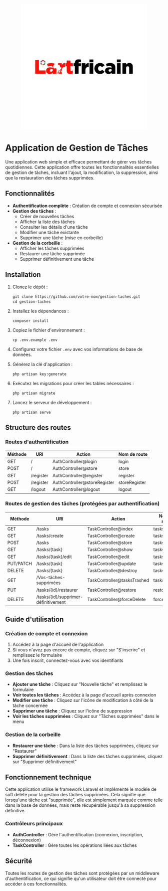 <p align="center"><a href="https://www.facebook.com/lartfricain" target="_blank"><img src="public\images\lartfricain.jpg" width="400" alt="Laravel Logo"></a></p>

# Application de Gestion de Tâches

Une application web simple et efficace permettant de gérer vos tâches quotidiennes. Cette application offre toutes les fonctionnalités essentielles de gestion de tâches, incluant l'ajout, la modification, la suppression, ainsi que la restauration des tâches supprimées.

## Fonctionnalités

- **Authentification complète** : Création de compte et connexion sécurisée
- **Gestion des tâches** :
  - Créer de nouvelles tâches
  - Afficher la liste des tâches
  - Consulter les détails d'une tâche
  - Modifier une tâche existante
  - Supprimer une tâche (mise en corbeille)
- **Gestion de la corbeille** :
  - Afficher les tâches supprimées
  - Restaurer une tâche supprimée
  - Supprimer définitivement une tâche

## Installation

1. Clonez le dépôt :
   ```
   git clone https://github.com/votre-nom/gestion-taches.git
   cd gestion-taches
   ```

2. Installez les dépendances :
   ```
   composer install
   ```

3. Copiez le fichier d'environnement :
   ```
   cp .env.example .env
   ```

4. Configurez votre fichier `.env` avec vos informations de base de données.

5. Générez la clé d'application :
   ```
   php artisan key:generate
   ```

6. Exécutez les migrations pour créer les tables nécessaires :
   ```
   php artisan migrate
   ```

7. Lancez le serveur de développement :
   ```
   php artisan serve
   ```

## Structure des routes

### Routes d'authentification

| Méthode | URI | Action | Nom de route |
|---------|-----|--------|-------------|
| GET | / | AuthController@login | login |
| POST | / | AuthController@store | store |
| GET | /register | AuthController@register | register |
| POST | /register | AuthController@storeRegister | storeRegister |
| GET | /logout | AuthController@logout | logout |

### Routes de gestion des tâches (protégées par authentification)

| Méthode | URI | Action | Nom de route |
|---------|-----|--------|-------------|
| GET | /tasks | TaskController@index | tasks.index |
| GET | /tasks/create | TaskController@create | tasks.create |
| POST | /tasks | TaskController@store | tasks.store |
| GET | /tasks/{task} | TaskController@show | tasks.show |
| GET | /tasks/{task}/edit | TaskController@edit | tasks.edit |
| PUT/PATCH | /tasks/{task} | TaskController@update | tasks.update |
| DELETE | /tasks/{task} | TaskController@destroy | tasks.destroy |
| GET | /Vos-tâches-supprimées | TaskController@tasksTrashed | tasksTrashed |
| PUT | /tasks/{id}/restaurer | TaskController@restore | restore |
| DELETE | /tasks/{id}/supprimer-définitivement | TaskController@forceDelete | forceDelete |

## Guide d'utilisation

### Création de compte et connexion

1. Accédez à la page d'accueil de l'application
2. Si vous n'avez pas encore de compte, cliquez sur "S'inscrire" et remplissez le formulaire
3. Une fois inscrit, connectez-vous avec vos identifiants

### Gestion des tâches

- **Ajouter une tâche** : Cliquez sur "Nouvelle tâche" et remplissez le formulaire
- **Voir toutes les tâches** : Accédez à la page d'accueil après connexion
- **Modifier une tâche** : Cliquez sur l'icône de modification à côté de la tâche concernée
- **Supprimer une tâche** : Cliquez sur l'icône de suppression
- **Voir les tâches supprimées** : Cliquez sur "Tâches supprimées" dans le menu

### Gestion de la corbeille

- **Restaurer une tâche** : Dans la liste des tâches supprimées, cliquez sur "Restaurer"
- **Supprimer définitivement** : Dans la liste des tâches supprimées, cliquez sur "Supprimer définitivement"

## Fonctionnement technique

Cette application utilise le framework Laravel et implémente le modèle de soft delete pour la gestion des tâches supprimées. Cela signifie que lorsqu'une tâche est "supprimée", elle est simplement marquée comme telle dans la base de données, mais reste récupérable jusqu'à sa suppression définitive.

### Contrôleurs principaux

- **AuthController** : Gère l'authentification (connexion, inscription, déconnexion)
- **TaskController** : Gère toutes les opérations liées aux tâches

## Sécurité

Toutes les routes de gestion des tâches sont protégées par un middleware d'authentification, ce qui signifie qu'un utilisateur doit être connecté pour accéder à ces fonctionnalités.
